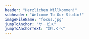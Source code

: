 ```yaml
---
header: "Herzlichen Willkommen!"
subheader: "Welcome To Our Studio!"
imageFileName: "focus.jpg"
jumpToAnchor: "サービス"
jumpToAnchorText: "詳しくへ"
---
```


